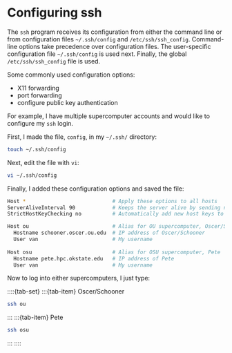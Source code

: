 #  Configuring ssh 

The `ssh` program receives its configuration from either the command line or from configuration files `~/.ssh/config` and `/etc/ssh/ssh_config`. Command-line options take precedence over configuration files. The user-specific configuration file `~/.ssh/config` is used next. Finally, the global `/etc/ssh/ssh_config` file is used.

Some commonly used configuration options:

- X11 forwarding
- port forwarding
- configure public key authentication

For example, I have multiple supercomputer accounts and would like to configure my `ssh` login.

First, I made the file, `config`, in my `~/.ssh/` directory:

```bash
touch ~/.ssh/config
```

Next, edit the file with `vi`:

```bash
vi ~/.ssh/config
```

Finally, I added these configuration options and saved the file:

```bash
Host *                            # Apply these options to all hosts
ServerAliveInterval 90            # Keeps the server alive by sending null packet (90 seconds)
StrictHostKeyChecking no          # Automatically add new host keys to the known_hosts 

Host ou                           # Alias for OU supercomputer, Oscer/Schooner
  Hostname schooner.oscer.ou.edu  # IP address of Oscer/Schooner
  User van                        # My username
  
Host osu                          # Alias for OSU supercomputer, Pete
  Hostname pete.hpc.okstate.edu   # IP address of Pete
  User van                        # My username
```

Now to log into either supercomputers, I just type:

::::{tab-set} 
:::{tab-item} Oscer/Schooner
```bash 
ssh ou
```
:::
:::{tab-item} Pete
```bash
ssh osu
```
:::
::::
